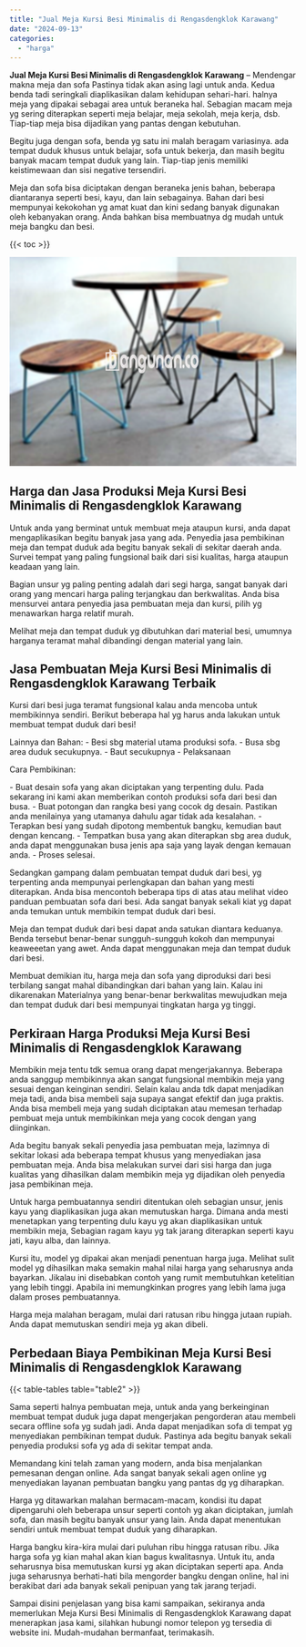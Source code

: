 ```yaml
---
title: "Jual Meja Kursi Besi Minimalis di Rengasdengklok Karawang"
date: "2024-09-13"
categories: 
  - "harga"
---
```


**Jual Meja Kursi Besi Minimalis di Rengasdengklok Karawang** – Mendengar makna meja dan sofa Pastinya tidak akan asing lagi untuk anda. Kedua benda tadi seringkali diaplikasikan dalam kehidupan sehari-hari. halnya meja yang dipakai sebagai area untuk beraneka hal. Sebagian macam meja yg sering diterapkan seperti meja belajar, meja sekolah, meja kerja, dsb. Tiap-tiap meja bisa dijadikan yang pantas dengan kebutuhan.

Begitu juga dengan sofa, benda yg satu ini malah beragam variasinya. ada tempat duduk khusus untuk belajar, sofa untuk bekerja, dan masih begitu banyak macam tempat duduk yang lain. Tiap-tiap jenis memiliki keistimewaan dan sisi negative tersendiri.

Meja dan sofa bisa diciptakan dengan beraneka jenis bahan, beberapa diantaranya seperti besi, kayu, dan lain sebagainya. Bahan dari besi mempunyai kekokohan yg amat kuat dan kini sedang banyak digunakan oleh kebanyakan orang. Anda bahkan bisa membuatnya dg mudah untuk meja bangku dan besi.

{{< toc >}}

![Jual Meja Kursi Besi Minimalis di Rengasdengklok Karawang](/images/jual-meja-besi-murah16.png)

## Harga dan Jasa Produksi Meja Kursi Besi Minimalis di Rengasdengklok Karawang

Untuk anda yang berminat untuk membuat meja ataupun kursi, anda dapat mengaplikasikan begitu banyak jasa yang ada. Penyedia jasa pembikinan meja dan tempat duduk ada begitu banyak sekali di sekitar daerah anda. Survei tempat yang paling fungsional baik dari sisi kualitas, harga ataupun keadaan yang lain.

Bagian unsur yg paling penting adalah dari segi harga, sangat banyak dari orang yang mencari harga paling terjangkau dan berkwalitas. Anda bisa mensurvei antara penyedia jasa pembuatan meja dan kursi, pilih yg menawarkan harga relatif murah.

Melihat meja dan tempat duduk yg dibutuhkan dari material besi, umumnya harganya teramat mahal dibandingi dengan material yang lain.

## Jasa Pembuatan Meja Kursi Besi Minimalis di Rengasdengklok Karawang Terbaik

Kursi dari besi juga teramat fungsional kalau anda mencoba untuk membikinnya sendiri. Berikut beberapa hal yg harus anda lakukan untuk membuat tempat duduk dari besi!

Lainnya dan Bahan: - Besi sbg material utama produksi sofa. - Busa sbg area duduk secukupnya. - Baut secukupnya - Pelaksanaan

Cara Pembikinan:

\- Buat desain sofa yang akan diciptakan yang terpenting dulu. Pada sekarang ini kami akan memberikan contoh produksi sofa dari besi dan busa. - Buat potongan dan rangka besi yang cocok dg desain. Pastikan anda menilainya yang utamanya dahulu agar tidak ada kesalahan. - Terapkan besi yang sudah dipotong membentuk bangku, kemudian baut dengan kencang. - Tempatkan busa yang akan diterapkan sbg area duduk, anda dapat menggunakan busa jenis apa saja yang layak dengan kemauan anda. - Proses selesai.

Sedangkan gampang dalam pembuatan tempat duduk dari besi, yg terpenting anda mempunyai perlengkapan dan bahan yang mesti diterapkan. Anda bisa mencontoh beberapa tips di atas atau melihat video panduan pembuatan sofa dari besi. Ada sangat banyak sekali kiat yg dapat anda temukan untuk membikin tempat duduk dari besi.

Meja dan tempat duduk dari besi dapat anda satukan diantara keduanya. Benda tersebut benar-benar sungguh-sungguh kokoh dan mempunyai keaweeetan yang awet. Anda dapat menggunakan meja dan tempat duduk dari besi.

Membuat demikian itu, harga meja dan sofa yang diproduksi dari besi terbilang sangat mahal dibandingkan dari bahan yang lain. Kalau ini dikarenakan Materialnya yang benar-benar berkwalitas mewujudkan meja dan tempat duduk dari besi mempunyai tingkatan harga yg tinggi.

## Perkiraan Harga Produksi Meja Kursi Besi Minimalis di Rengasdengklok Karawang

Membikin meja tentu tdk semua orang dapat mengerjakannya. Beberapa anda sanggup membikinnya akan sangat fungsional membikin meja yang sesuai dengan keinginan sendiri. Selain kalau anda tdk dapat menjadikan meja tadi, anda bisa membeli saja supaya sangat efektif dan juga praktis. Anda bisa membeli meja yang sudah diciptakan atau memesan terhadap pembuat meja untuk membikinkan meja yang cocok dengan yang diinginkan.

Ada begitu banyak sekali penyedia jasa pembuatan meja, lazimnya di sekitar lokasi ada beberapa tempat khusus yang menyediakan jasa pembuatan meja. Anda bisa melakukan survei dari sisi harga dan juga kualitas yang dihasilkan dalam membikin meja yg dijadikan oleh penyedia jasa pembikinan meja.

Untuk harga pembuatannya sendiri ditentukan oleh sebagian unsur, jenis kayu yang diaplikasikan juga akan memutuskan harga. Dimana anda mesti menetapkan yang terpenting dulu kayu yg akan diaplikasikan untuk membikin meja, Sebagian ragam kayu yg tak jarang diterapkan seperti kayu jati, kayu alba, dan lainnya.

Kursi itu, model yg dipakai akan menjadi penentuan harga juga. Melihat sulit model yg dihasilkan maka semakin mahal nilai harga yang seharusnya anda bayarkan. Jikalau ini disebabkan contoh yang rumit membutuhkan ketelitian yang lebih tinggi. Apabila ini memungkinkan progres yang lebih lama juga dalam proses pembuatannya.

Harga meja malahan beragam, mulai dari ratusan ribu hingga jutaan rupiah. Anda dapat memutuskan sendiri meja yg akan dibeli.

## Perbedaan Biaya Pembikinan Meja Kursi Besi Minimalis di Rengasdengklok Karawang

{{< table-tables table="table2" >}}

Sama seperti halnya pembuatan meja, untuk anda yang berkeinginan membuat tempat duduk juga dapat mengerjakan pengorderan atau membeli secara offline sofa yg sudah jadi. Anda dapat menjadikan sofa di tempat yg menyediakan pembikinan tempat duduk. Pastinya ada begitu banyak sekali penyedia produksi sofa yg ada di sekitar tempat anda.

Memandang kini telah zaman yang modern, anda bisa menjalankan pemesanan dengan online. Ada sangat banyak sekali agen online yg menyediakan layanan pembuatan bangku yang pantas dg yg diharapkan.

Harga yg ditawarkan malahan bermacam-macam, kondisi itu dapat dipengaruhi oleh beberapa unsur seperti contoh yg akan diciptakan, jumlah sofa, dan masih begitu banyak unsur yang lain. Anda dapat menentukan sendiri untuk membuat tempat duduk yang diharapkan.

Harga bangku kira-kira mulai dari puluhan ribu hingga ratusan ribu. Jika harga sofa yg kian mahal akan kian bagus kwalitasnya. Untuk itu, anda seharusnya bisa memutuskan kursi yg akan diciptakan seperti apa. Anda juga seharusnya berhati-hati bila mengorder bangku dengan online, hal ini berakibat dari ada banyak sekali penipuan yang tak jarang terjadi.

Sampai disini penjelasan yang bisa kami sampaikan, sekiranya anda memerlukan Meja Kursi Besi Minimalis di Rengasdengklok Karawang dapat menerapkan jasa kami, silahkan hubungi nomor telepon yg tersedia di website ini. Mudah-mudahan bermanfaat, terimakasih.
